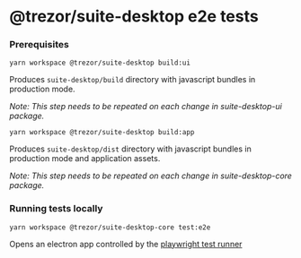 # @trezor/suite-desktop e2e tests

### Prerequisites

```
yarn workspace @trezor/suite-desktop build:ui
```

Produces `suite-desktop/build` directory with javascript bundles in production mode.

_Note: This step needs to be repeated on each change in suite-desktop-ui package._

```
yarn workspace @trezor/suite-desktop build:app
```

Produces `suite-desktop/dist` directory with javascript bundles in production mode and application assets.

_Note: This step needs to be repeated on each change in suite-desktop-core package._

### Running tests locally

`yarn workspace @trezor/suite-desktop-core test:e2e`

Opens an electron app controlled by the [playwright test runner](https://playwright.dev/)
